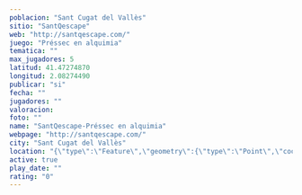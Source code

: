 ```yaml
---
poblacion: "Sant Cugat del Vallès"
sitio: "SantQescape"
web: "http://santqescape.com/"
juego: "Préssec en alquimia"
tematica: ""
max_jugadores: 5
latitud: 41.47274870
longitud: 2.08274490
publicar: "si"
fecha: ""
jugadores: ""
valoracion: 
foto: ""
name: "SantQescape-Préssec en alquimia"
webpage: "http://santqescape.com/"
city: "Sant Cugat del Vallès"
location: "{\"type\":\"Feature\",\"geometry\":{\"type\":\"Point\",\"coordinates\":[41.4727487,2.0827449]}}"
active: true
play_date: ""
rating: "0"
---
```


